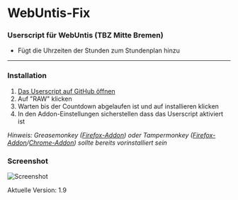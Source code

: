 # WebUntis-Fix
### Userscript für WebUntis (TBZ Mitte Bremen) ###

* Fügt die Uhrzeiten der Stunden zum Stundenplan hinzu

 - - - -
 
 ### Installation ###

1. [Das Userscript auf GitHub öffnen](https://github.com/flosommerfeld/WebUntis-Fix/blob/master/webuntis1.9.user.js)
2. Auf "RAW" klicken
3. Warten bis der Countdown abgelaufen ist und auf installieren klicken
4. In den Addon-Einstellungen sicherstellen dass das Userscript aktiviert ist

*Hinweis: Greasemonkey ([Firefox-Addon](https://addons.mozilla.org/en-US/firefox/addon/greasemonkey/)) oder Tampermonkey ([Firefox-Addon](https://addons.mozilla.org/de/firefox/addon/tampermonkey/)/[Chrome-Addon](https://chrome.google.com/webstore/detail/tampermonkey/dhdgffkkebhmkfjojejmpbldmpobfkfo?hl=de)) sollte bereits vorinstalliert sein*


### Screenshot ###
![Screenshot](http://i.imgur.com/HC3y4nm.png "Screenshot")




Aktuelle Version: 1.9
